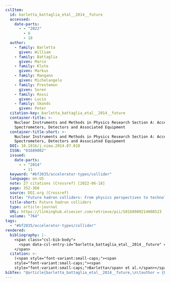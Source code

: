 ```yaml
---
cslItem:
  id: barletta_battaglia_etal__2014__future
  accessed:
    date-parts:
      - - "2022"
        - 6
        - 18
  author:
    - family: Barletta
      given: William
    - family: Battaglia
      given: Marco
    - family: Klute
      given: Markus
    - family: Mangano
      given: Michelangelo
    - family: Prestemon
      given: Soren
    - family: Rossi
      given: Lucio
    - family: Skands
      given: Peter
  citation-key: barletta_battaglia_etal__2014__future
  container-title: >-
    Nuclear Instruments and Methods in Physics Research Section A: Accelerators,
    Spectrometers, Detectors and Associated Equipment
  container-title-short: >-
    Nuclear Instruments and Methods in Physics Research Section A: Accelerators,
    Spectrometers, Detectors and Associated Equipment
  DOI: 10.1016/j.nima.2014.07.010
  ISSN: "01689002"
  issued:
    date-parts:
      - - "2014"
        - 11
  keyword: "#bf2035/accelerator-types/collider"
  language: en-US
  note: 27 citations (Crossref) [2022-06-18]
  page: 352-368
  source: DOI.org (Crossref)
  title: "Future hadron colliders: From physics perspectives to technology R&D"
  title-short: Future hadron colliders
  type: article-journal
  URL: https://linkinghub.elsevier.com/retrieve/pii/S0168900214008523
  volume: "764"
tags:
  - "#bf2035/accelerator-types/collider"
rendered:
  bibliography: |-
    <span class="csl-bib-body">
      <span data-csl-entry-id="barletta_battaglia_etal__2014__future" class="csl-entry"><span class='author-bib'>Barletta, Battaglia, M., Klute, M., Mangano, M., Prestemon, S., Rossi, L., &#38; Skands, P.</span>. <span class='date-bib'>(2014)</span>. <span class='title'><b>Future hadron colliders: From physics perspectives to technology R&#38;D</b></span>. <i>Nuclear Instruments and Methods in Physics Research Section A: Accelerators, Spectrometers, Detectors and Associated Equipment</i>, <i>764</i>, 352–368. <span class='URL'><a href='https://doi.org/10.1016/j.nima.2014.07.010'>LINK</a></span></span>
    </span>
  citation: >-
    (<span style="font-variant:small-caps;"><span
    style="font-variant:small-caps;"><span
    style="font-variant:small-caps;">Barletta</span> et al.</span></span>, 2014)
bibTex: "@article{barletta_battaglia_etal__2014__future,\n\tauthor = {Barletta, William and Battaglia, Marco and Klute, Markus and Mangano, Michelangelo and Prestemon, Soren and Rossi, Lucio and Skands, Peter},\n\tjournal = {Nuclear Instruments and Methods in Physics Research Section A: Accelerators, Spectrometers, Detectors and Associated Equipment},\n\tdoi = {10.1016/j.nima.2014.07.010},\n\tissn = {01689002},\n\tyear = {2014},\n\tmonth = {11},\n\tnote = {27 citations (Crossref) [2022-06-18]},\n\tpages = {352--368},\n\ttitle = {Future hadron colliders: From physics perspectives to technology {R}&{D}},\n\turl = {https://linkinghub.elsevier.com/retrieve/pii/S0168900214008523},\n\thowpublished = {https://linkinghub.elsevier.com/retrieve/pii/S0168900214008523},\n\tvolume = {764},\n}\n\n"
---
```

